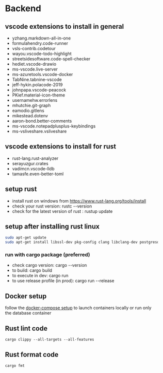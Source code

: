 # Backend

## vscode extensions to install in general

- yzhang.markdown-all-in-one
- formulahendry.code-runner
- vsls-contrib.codetour
- wayou.vscode-todo-highlight
- streetsidesoftware.code-spell-checker
- hediet.vscode-drawio
- ms-vscode.live-server
- ms-azuretools.vscode-docker
- TabNine.tabnine-vscode
- jeff-hykin.polacode-2019
- johnpapa.vscode-peacock
- PKief.material-icon-theme
- usernamehw.errorlens
- mhutchie.git-graph
- eamodio.gitlens
- mikestead.dotenv
- aaron-bond.better-comments
- ms-vscode.notepadplusplus-keybindings
- ms-vsliveshare.vsliveshare

## vscode extensions to install for rust

- rust-lang.rust-analyzer
- serayuzgur.crates
- vadimcn.vscode-lldb
- tamasfe.even-better-toml

## setup rust

- install rust on windows from https://www.rust-lang.org/tools/install
- check your rust version: rustc --version
- check for the latest version of rust : rustup update

## setup after installing rust linux

```bash
sudo apt-get update
sudo apt-get install libssl-dev pkg-config clang libclang-dev postgresql-client
```

### run with cargo package (preferred)

- check cargo version: cargo --version
- to build: cargo build
- to execute in dev: cargo run
- to use release profile (in prod): cargo run --release

## Docker setup

follow the [docker-compose setup](./README.Docker.md) to launch containers locally or run only the database container

## Rust lint code

```
cargo clippy --all-targets --all-features
```

## Rust format code

```
cargo fmt
```
